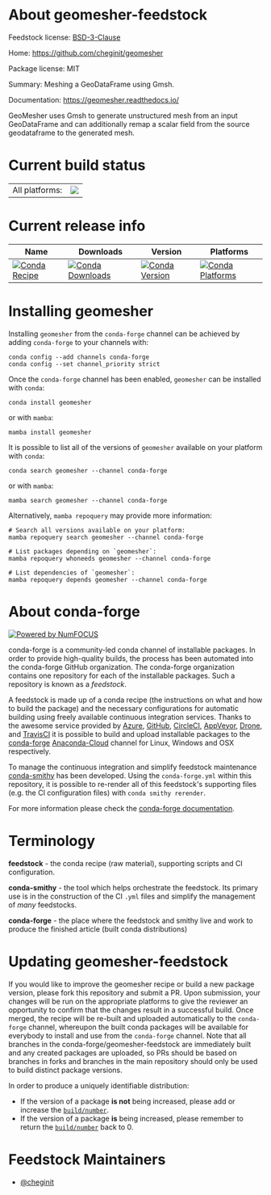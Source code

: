 About geomesher-feedstock
=========================

Feedstock license: [BSD-3-Clause](https://github.com/conda-forge/geomesher-feedstock/blob/main/LICENSE.txt)

Home: https://github.com/cheginit/geomesher

Package license: MIT

Summary: Meshing a GeoDataFrame using Gmsh.

Documentation: https://geomesher.readthedocs.io/

GeoMesher uses Gmsh to generate unstructured mesh from
an input GeoDataFrame and can additionally remap a scalar
field from the source geodataframe to the generated mesh.


Current build status
====================


<table><tr><td>All platforms:</td>
    <td>
      <a href="https://dev.azure.com/conda-forge/feedstock-builds/_build/latest?definitionId=20349&branchName=main">
        <img src="https://dev.azure.com/conda-forge/feedstock-builds/_apis/build/status/geomesher-feedstock?branchName=main">
      </a>
    </td>
  </tr>
</table>

Current release info
====================

| Name | Downloads | Version | Platforms |
| --- | --- | --- | --- |
| [![Conda Recipe](https://img.shields.io/badge/recipe-geomesher-green.svg)](https://anaconda.org/conda-forge/geomesher) | [![Conda Downloads](https://img.shields.io/conda/dn/conda-forge/geomesher.svg)](https://anaconda.org/conda-forge/geomesher) | [![Conda Version](https://img.shields.io/conda/vn/conda-forge/geomesher.svg)](https://anaconda.org/conda-forge/geomesher) | [![Conda Platforms](https://img.shields.io/conda/pn/conda-forge/geomesher.svg)](https://anaconda.org/conda-forge/geomesher) |

Installing geomesher
====================

Installing `geomesher` from the `conda-forge` channel can be achieved by adding `conda-forge` to your channels with:

```
conda config --add channels conda-forge
conda config --set channel_priority strict
```

Once the `conda-forge` channel has been enabled, `geomesher` can be installed with `conda`:

```
conda install geomesher
```

or with `mamba`:

```
mamba install geomesher
```

It is possible to list all of the versions of `geomesher` available on your platform with `conda`:

```
conda search geomesher --channel conda-forge
```

or with `mamba`:

```
mamba search geomesher --channel conda-forge
```

Alternatively, `mamba repoquery` may provide more information:

```
# Search all versions available on your platform:
mamba repoquery search geomesher --channel conda-forge

# List packages depending on `geomesher`:
mamba repoquery whoneeds geomesher --channel conda-forge

# List dependencies of `geomesher`:
mamba repoquery depends geomesher --channel conda-forge
```


About conda-forge
=================

[![Powered by
NumFOCUS](https://img.shields.io/badge/powered%20by-NumFOCUS-orange.svg?style=flat&colorA=E1523D&colorB=007D8A)](https://numfocus.org)

conda-forge is a community-led conda channel of installable packages.
In order to provide high-quality builds, the process has been automated into the
conda-forge GitHub organization. The conda-forge organization contains one repository
for each of the installable packages. Such a repository is known as a *feedstock*.

A feedstock is made up of a conda recipe (the instructions on what and how to build
the package) and the necessary configurations for automatic building using freely
available continuous integration services. Thanks to the awesome service provided by
[Azure](https://azure.microsoft.com/en-us/services/devops/), [GitHub](https://github.com/),
[CircleCI](https://circleci.com/), [AppVeyor](https://www.appveyor.com/),
[Drone](https://cloud.drone.io/welcome), and [TravisCI](https://travis-ci.com/)
it is possible to build and upload installable packages to the
[conda-forge](https://anaconda.org/conda-forge) [Anaconda-Cloud](https://anaconda.org/)
channel for Linux, Windows and OSX respectively.

To manage the continuous integration and simplify feedstock maintenance
[conda-smithy](https://github.com/conda-forge/conda-smithy) has been developed.
Using the ``conda-forge.yml`` within this repository, it is possible to re-render all of
this feedstock's supporting files (e.g. the CI configuration files) with ``conda smithy rerender``.

For more information please check the [conda-forge documentation](https://conda-forge.org/docs/).

Terminology
===========

**feedstock** - the conda recipe (raw material), supporting scripts and CI configuration.

**conda-smithy** - the tool which helps orchestrate the feedstock.
                   Its primary use is in the construction of the CI ``.yml`` files
                   and simplify the management of *many* feedstocks.

**conda-forge** - the place where the feedstock and smithy live and work to
                  produce the finished article (built conda distributions)


Updating geomesher-feedstock
============================

If you would like to improve the geomesher recipe or build a new
package version, please fork this repository and submit a PR. Upon submission,
your changes will be run on the appropriate platforms to give the reviewer an
opportunity to confirm that the changes result in a successful build. Once
merged, the recipe will be re-built and uploaded automatically to the
`conda-forge` channel, whereupon the built conda packages will be available for
everybody to install and use from the `conda-forge` channel.
Note that all branches in the conda-forge/geomesher-feedstock are
immediately built and any created packages are uploaded, so PRs should be based
on branches in forks and branches in the main repository should only be used to
build distinct package versions.

In order to produce a uniquely identifiable distribution:
 * If the version of a package **is not** being increased, please add or increase
   the [``build/number``](https://docs.conda.io/projects/conda-build/en/latest/resources/define-metadata.html#build-number-and-string).
 * If the version of a package **is** being increased, please remember to return
   the [``build/number``](https://docs.conda.io/projects/conda-build/en/latest/resources/define-metadata.html#build-number-and-string)
   back to 0.

Feedstock Maintainers
=====================

* [@cheginit](https://github.com/cheginit/)

